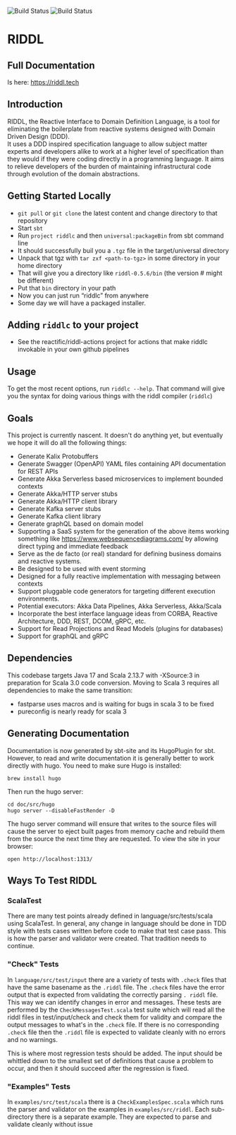 ![Build Status](https://github.com/reactific/riddl/actions/workflows/scala.yml/badge.svg)
![Build Status](https://github.com/reactific/riddl/actions/workflows/gh-pages.yml/badge.svg)

# RIDDL

## Full Documentation
Is here: https://riddl.tech


## Introduction
RIDDL, the Reactive Interface to Domain Definition Language, is a tool for
eliminating the boilerplate from reactive systems designed with Domain
Driven Design (DDD).   
It uses a DDD inspired specification language to allow subject matter experts 
and developers alike to work at a higher level of specification than they would
if they were coding directly in a programming language. It aims to relieve 
developers of the burden of maintaining infrastructural code through evolution 
of the domain abstractions.

## Getting Started Locally
* `git pull` or `git clone` the latest content and change directory to that repository
* Start `sbt`
* Run `project riddlc` and then `universal:packageBin` from sbt command line
* It should successfully buil you a `.tgz` file in the target/universal directory
* Unpack that tgz with `tar zxf <path-to-tgz>` in some directory in your home directory
* That will give you a directory like `riddl-0.5.6/bin` (the version # might be different)
* Put that `bin` directory  in your path
* Now you can just run “riddlc” from anywhere
* Some day we will have a packaged installer.

## Adding `riddlc` to your project
* See the reactific/riddl-actions project for actions that make riddlc invokable in your own github pipelines

## Usage
To get the most recent options, run `riddlc --help`. That command will give you
the syntax for doing various things with the riddl compiler (`riddlc`)

## Goals
This project is currently nascent. It doesn't do anything yet, but eventually
we hope it will do all the following things:

* Generate Kalix Protobuffers 
* Generate Swagger (OpenAPI) YAML files containing API documentation for 
 REST APIs
* Generate Akka Serverless based microservices to implement bounded contexts
* Generate Akka/HTTP server stubs
* Generate Akka/HTTP client library
* Generate Kafka server stubs
* Generate Kafka client library
* Generate graphQL based on domain model  
* Supporting a SaaS system for the generation of the above items working
 something like https://www.websequencediagrams.com/ by allowing direct
  typing and immediate feedback   
* Serve as the de facto (or real) standard for defining business domains and
  reactive systems.
* Be designed to be used with event storming
* Designed for a fully reactive implementation with messaging between
  contexts
* Support pluggable code generators for targeting different execution
 environments.
* Potential executors:  Akka Data Pipelines, Akka Serverless, Akka/Scala
* Incorporate the best interface language ideas from CORBA, Reactive
 Architecture, DDD, REST, DCOM, gRPC, etc. 
* Support for Read Projections and Read Models (plugins for databases)
* Support for graphQL and gRPC

## Dependencies

This codebase targets Java 17 and Scala 2.13.7 with -XSource:3 in preparation for 
Scala 3.0 code conversion. Moving to Scala 3 requires all dependencies to make 
the same transition:
* fastparse uses macros and is waiting for bugs in scala 3 to be fixed
* pureconfig is nearly ready for scala 3

## Generating Documentation
Documentation is now generated by sbt-site and its HugoPlugin for sbt.  However,
to read and write documentation it is generally better to work directly with hugo.
You need to make sure Hugo is installed:
```shell
brew install hugo  
```
Then run the hugo server:
```shell
cd doc/src/hugo
hugo server --disableFastRender -D
```
The hugo server command will ensure that writes to the source files will cause
the server to eject built pages from memory cache and rebuild them from the
source the next time they are requested. To view the site in your browser:
```shell
open http://localhost:1313/
```

## Ways To Test RIDDL
### ScalaTest
There are many test points already defined in language/src/tests/scala using
ScalaTest. In general, any change in language should be done in TDD style with
tests cases written before code to make that test case pass.  This is how the
parser and validator were created. That tradition needs to continue. 

### "Check" Tests
In `language/src/test/input` there are a variety of tests with `.check` files
that have the same basename as the `.riddl` file. The `.check` files have 
the error output that is expected from validating the correctly parsing `.
riddl` file. This way we can identify changes in error and messages. These 
tests are performed by the `CheckMessagesTest.scala` test suite which will
read all the riddl files in test/input/check and check them for validity and
compare the output messages to what's in the `.check` file. If there is no
corresponding `.check` file then the `.riddl` file is expected to validate 
cleanly with no errors and no warnings.

This is where most regression tests should be added. The input should be 
whittled down to the smallest set of definitions that cause a problem to 
occur, and then it should succeed after the regression is fixed.  

### "Examples" Tests
In `examples/src/test/scala` there is a `CheckExamplesSpec.scala` which runs 
the parser and validator on the examples in `examples/src/riddl`. Each 
sub-directory there is a separate example. They are expected to parse and 
validate cleanly without issue 
